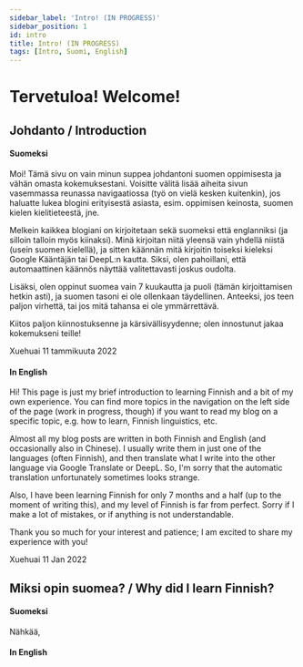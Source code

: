 ```yaml
---
sidebar_label: 'Intro! (IN PROGRESS)'
sidebar_position: 1
id: intro
title: Intro! (IN PROGRESS)
tags: [Intro, Suomi, English]
---
```


# Tervetuloa! Welcome!

## Johdanto / Introduction
#### Suomeksi

Moi! Tämä sivu on vain minun suppea johdantoni suomen oppimisesta ja vähän omasta kokemuksestani. Voisitte välitä lisää aiheita sivun vasemmassa reunassa navigaatiossa (työ on vielä kesken kuitenkin), jos haluatte lukea blogini erityisestä asiasta, esim. oppimisen keinosta, suomen kielen kielitieteestä, jne.

Melkein kaikkea blogiani on kirjoitetaan sekä suomeksi että englanniksi (ja silloin talloin myös kiinaksi). Minä kirjoitan niitä yleensä vain yhdellä niistä (usein suomen kielellä), ja sitten käännän mitä kirjoitin toiseksi kieleksi Google Kääntäjän tai DeepL:n kautta. Siksi, olen pahoillani, että automaattinen käännös näyttää valitettavasti joskus oudolta.

Lisäksi, olen oppinut suomea vain 7 kuukautta ja puoli (tämän kirjoittamisen hetkin asti), ja suomen tasoni ei ole ollenkaan täydellinen. Anteeksi, jos teen paljon virhettä, tai jos mitä tahansa ei ole ymmärrettävä.

Kiitos paljon kiinnostuksenne ja kärsivällisyydenne; olen innostunut jakaa kokemukseni teille!

Xuehuai
11 tammikuuta 2022


#### In English
Hi! This page is just my brief introduction to learning Finnish and a bit of my own experience. You can find more topics in the navigation on the left side of the page (work in progress, though) if you want to read my blog on a specific topic, e.g. how to learn, Finnish linguistics, etc.

Almost all my blog posts are written in both Finnish and English (and occasionally also in Chinese). I usually write them in just one of the languages (often Finnish), and then translate what I write into the other language via Google Translate or DeepL. So, I'm sorry that the automatic translation unfortunately sometimes looks strange.

Also, I have been learning Finnish for only 7 months and a half (up to the moment of writing this), and my level of Finnish is far from perfect. Sorry if I make a lot of mistakes, or if anything is not understandable.

Thank you so much for your interest and patience; I am excited to share my experience with you!

Xuehuai
11 Jan 2022

## Miksi opin suomea? / Why did I learn Finnish?
#### Suomeksi
Nähkää,

#### In English

